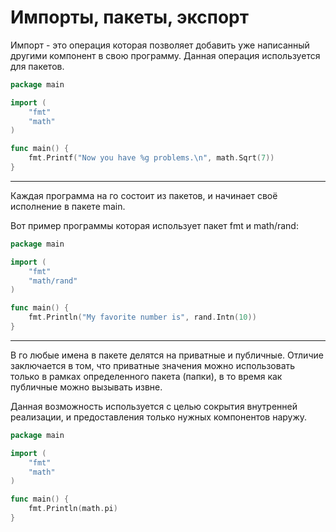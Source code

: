 # Импорты, пакеты, экспорт

Импорт - это операция которая позволяет добавить уже написанный другими компонент в свою программу. Данная операция используется для пакетов.

```go
package main

import (
	"fmt"
	"math"
)

func main() {
	fmt.Printf("Now you have %g problems.\n", math.Sqrt(7))
}

```

---

Каждая программа на го состоит из пакетов, и начинает своё исполнение в пакете main.

Вот пример программы которая использует пакет fmt и math/rand:

```go
package main

import (
	"fmt"
	"math/rand"
)

func main() {
	fmt.Println("My favorite number is", rand.Intn(10))
}

```

---

В го любые имена в пакете делятся на приватные и публичные. Отличие заключается в том, что приватные значения можно использовать только в рамках определенного пакета (папки), в то время как публичные можно вызывать извне.

Данная возможность используется с целью сокрытия внутренней реализации, и предоставления только нужных компонентов наружу.


```go
package main

import (
	"fmt"
	"math"
)

func main() {
	fmt.Println(math.pi)
}

```
